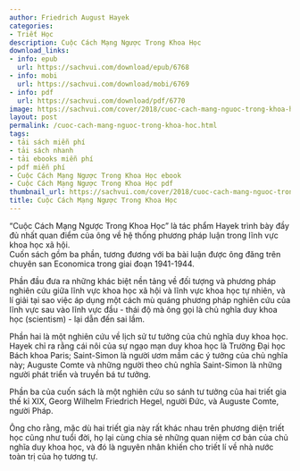 ```yaml
---
author: Friedrich August Hayek
categories:
- Triết Học
description: Cuộc Cách Mạng Ngược Trong Khoa Học
download_links:
- info: epub
  url: https://sachvui.com/download/epub/6768
- info: mobi
  url: https://sachvui.com/download/mobi/6769
- info: pdf
  url: https://sachvui.com/download/pdf/6770
image: https://sachvui.com/cover/2018/cuoc-cach-mang-nguoc-trong-khoa-hoc.jpg
layout: post
permalink: /cuoc-cach-mang-nguoc-trong-khoa-hoc.html
tags:
- tải sách miễn phí
- tải sách nhanh
- tải ebooks miễn phí
- pdf miễn phí
- Cuộc Cách Mạng Ngược Trong Khoa Học ebook
- Cuộc Cách Mạng Ngược Trong Khoa Học pdf
thumbnail_url: https://sachvui.com/cover/2018/cuoc-cach-mang-nguoc-trong-khoa-hoc.jpg
title: Cuộc Cách Mạng Ngược Trong Khoa Học
---
```


 <div class="item-desc text-justify"> <p>“Cuộc Cách Mạng Ngược Trong Khoa Học” là tác phẩm Hayek trình bày đầy đủ nhất quan điểm của ông về hệ thống phương pháp luận trong lĩnh vực khoa học xã hội.<br>Cuốn sách gồm ba phần, tương đương với ba bài luận được ông đăng trên chuyên san Economica trong giai đoạn 1941-1944.</p><p>Phần đầu đưa ra những khác biệt nền tảng về đối tượng và phương pháp nghiên cứu giữa lĩnh vực khoa học xã hội và lĩnh vực khoa học tự nhiên, và lí giải tại sao việc áp dụng một cách mù quáng phương pháp nghiên cứu của lĩnh vực sau vào lĩnh vực đầu - thái độ mà ông gọi là chủ nghĩa duy khoa học (scientism) - lại dẫn đến sai lầm.</p><p>Phần hai là một nghiên cứu về lịch sử tư tưởng của chủ nghĩa duy khoa học. Hayek chỉ ra rằng cái nôi của sự ngạo mạn duy khoa học là Trường Đại học Bách khoa Paris; Saint-Simon là người ươm mầm các ý tưởng của chủ nghĩa này; Auguste Comte và những người theo chủ nghĩa Saint-Simon là những người phát triển và truyền bá tư tưởng.</p><p>Phần ba của cuốn sách là một nghiên cứu so sánh tư tưởng của hai triết gia thế kỉ XIX, Georg Wilhelm Friedrich Hegel, người Đức, và Auguste Comte, người Pháp.</p><p>Ông cho rằng, mặc dù hai triết gia này rất khác nhau trên phương diện triết học cũng như tuổi đời, họ lại cùng chia sẻ những quan niệm cơ bản của chủ nghĩa duy khoa học, và đó là nguyên nhân khiến cho triết lí về nhà nước toàn trị của họ tương tự.</p> </div>
